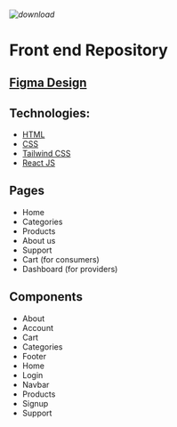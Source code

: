 ###### ![download](https://github.com/user-attachments/assets/70168205-3fb1-4e7e-8a72-b3fed7df1c24)
# Front end Repository
## [Figma Design](https://www.figma.com/design/d5vFBWfqNduORUUUQlGsQD/AgroConnect?node-id=0-1&node-type=canvas&t=i34BJcQ55c7Aupnk-0)
## Technologies:
* [HTML](https://www.w3schools.com/html/)
* [CSS](https://www.w3schools.com/css/)
* [Tailwind CSS](https://tailwindcss.com/)
* [React JS](https://react.dev/)
   
## Pages
* Home
* Categories
* Products 
* About us 
* Support
* Cart (for consumers)
* Dashboard (for providers)

## Components 
* About
* Account
* Cart
* Categories
* Footer
* Home
* Login
* Navbar
* Products
* Signup
* Support
